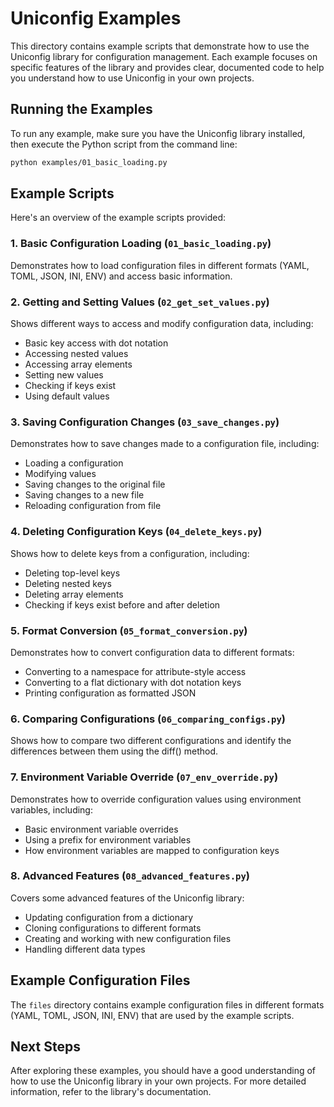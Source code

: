 ﻿# Uniconfig Examples

This directory contains example scripts that demonstrate how to use the Uniconfig library for configuration management. Each example focuses on specific features of the library and provides clear, documented code to help you understand how to use Uniconfig in your own projects.

## Running the Examples

To run any example, make sure you have the Uniconfig library installed, then execute the Python script from the command line:

```bash
python examples/01_basic_loading.py
```

## Example Scripts

Here's an overview of the example scripts provided:

### 1. Basic Configuration Loading (`01_basic_loading.py`)

Demonstrates how to load configuration files in different formats (YAML, TOML, JSON, INI, ENV) and access basic information.

### 2. Getting and Setting Values (`02_get_set_values.py`)

Shows different ways to access and modify configuration data, including:
- Basic key access with dot notation
- Accessing nested values
- Accessing array elements
- Setting new values
- Checking if keys exist
- Using default values

### 3. Saving Configuration Changes (`03_save_changes.py`)

Demonstrates how to save changes made to a configuration file, including:
- Loading a configuration
- Modifying values
- Saving changes to the original file
- Saving changes to a new file
- Reloading configuration from file

### 4. Deleting Configuration Keys (`04_delete_keys.py`)

Shows how to delete keys from a configuration, including:
- Deleting top-level keys
- Deleting nested keys
- Deleting array elements
- Checking if keys exist before and after deletion

### 5. Format Conversion (`05_format_conversion.py`)

Demonstrates how to convert configuration data to different formats:
- Converting to a namespace for attribute-style access
- Converting to a flat dictionary with dot notation keys
- Printing configuration as formatted JSON

### 6. Comparing Configurations (`06_comparing_configs.py`)

Shows how to compare two different configurations and identify the differences between them using the diff() method.

### 7. Environment Variable Override (`07_env_override.py`)

Demonstrates how to override configuration values using environment variables, including:
- Basic environment variable overrides
- Using a prefix for environment variables
- How environment variables are mapped to configuration keys

### 8. Advanced Features (`08_advanced_features.py`)

Covers some advanced features of the Uniconfig library:
- Updating configuration from a dictionary
- Cloning configurations to different formats
- Creating and working with new configuration files
- Handling different data types

## Example Configuration Files

The `files` directory contains example configuration files in different formats (YAML, TOML, JSON, INI, ENV) that are used by the example scripts.

## Next Steps

After exploring these examples, you should have a good understanding of how to use the Uniconfig library in your own projects. For more detailed information, refer to the library's documentation.